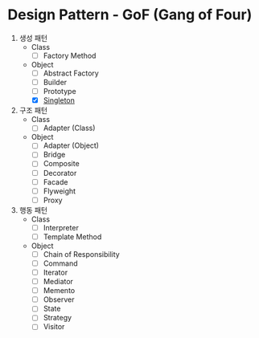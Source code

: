 # Design Pattern - GoF (Gang of Four)

1. 생성 패턴
   - Class
     - [ ] Factory Method
   - Object
       - [ ] Abstract Factory
       - [ ] Builder
       - [ ] Prototype
       - [x] [Singleton](./creational/singleton)
2. 구조 패턴
   - Class
     - [ ] Adapter (Class)
   - Object
      - [ ] Adapter (Object)
      - [ ] Bridge
      - [ ] Composite
      - [ ] Decorator
      - [ ] Facade
      - [ ] Flyweight
      - [ ] Proxy
3. 행동 패턴
   - Class
     - [ ] Interpreter
     - [ ] Template Method
   - Object
     - [ ] Chain of Responsibility
     - [ ] Command
     - [ ] Iterator
     - [ ] Mediator
     - [ ] Memento
     - [ ] Observer
     - [ ] State
     - [ ] Strategy
     - [ ] Visitor